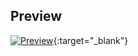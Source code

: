 
## Preview

[![Preview](https://i.ibb.co/ByLhFm6/site-screenshot.png)](https://studiomix.000webhostapp.com/#/){:target="_blank"}
